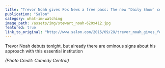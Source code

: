 ```yaml
---
title: "Trevor Noah gives Fox News a free pass: The new “Daily Show” could be great for Ailes and Hannity, bad for America"
publication: "Salon"
category: what-im-watching
image_path: /assets/img/stewart_noah-620x412.jpg
featured: true
link_to_original: "http://www.salon.com/2015/09/28/trevor_noah_gives_fox_news_a_free_pass_the_new_daily_show_could_be_great_for_ailes_and_hannity_bad_for_america/"
---
```

Trevor Noah debuts tonight, but already there are ominous signs about his approach with this essential institution



_(Photo Credit: Comedy Central)_

